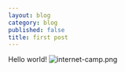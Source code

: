 ```yaml
---
layout: blog
category: blog
published: false
title: first post
---
```


Hello world! ![internet-camp.png]({{site.baseurl}}/media/internet-camp.png)

